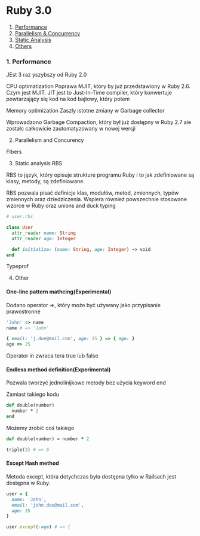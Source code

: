 # Ruby 3.0

1. [Performance](#performance)
2. [Parallelism & Concurrency](#pc)
3. [Static Analysis](#staticAnalysis)
4. [Others](#others)

### <a name="performance">1. Performance</a>

JEst 3 raz yszybszy od Ruby 2.0

CPU optimatization 
Poprawa MJIT, który by już przedstawiony w Ruby 2.6. Czym jest MJIT. JIT jest to Just-In-Time compiler, który konwertuje powtarzający się kod na kod bajtowy, który potem 

Memory optimization
Zaszły istotne zmiany w Garbage collector

Wprowadzono Garbage Compaction, który był już dostępny w Ruby 2.7 ale zostałc całkowicie zautomatyzowany w nowej wersji

2. Parallelism and Concurency

FIbers

3. Static analysis
RBS

RBS to język, który opisuje strukture programu Ruby i to jak zdefiniowane są klasy, metody, są zdefiniowane.

RBS pozwala pisać definicje klas, modułów, metod, zmiennych, typów zmiennych oraz dziedziczenia. Wspiera również powszechnie stosowane wzorce w  Ruby oraz unions and duck typing

``` Ruby
# user.rbs

class User
  attr_reader name: String
  attr_reader age: Integer

  def initialize: (name: String, age: Integer) -> void
end
```

Typeprof


4. Other

#### One-line pattern mathcing(Experimental)

Dodano operator =>, który może być używany jako przypisanie prawostronne

``` Ruby
'John' => name
name # => 'John'

{ email: 'j.doe@mail.com', age: 25 } => { age: }
age => 25
```

Operator in zwraca tera true lub false



#### Endless method definition(Experimental)

Pozwala tworzyć jednolinijkowe metody bez użycia keyword end

Zamiast takiego kodu
``` Ruby
def double(number)
  number * 2
end
```

Możemy zrobić coś takiego
``` Ruby
def double(number) = number * 2

triple(3) # => 6
```

#### Except Hash method

Metoda except, która dotychczas była dostępna tylko w Railsach jest dostępna w Ruby.
``` Ruby
user = {
  name: 'John',
  email: 'john.doe@mail.com',
  age: 35
}

user.except(:age) # => { 
```
